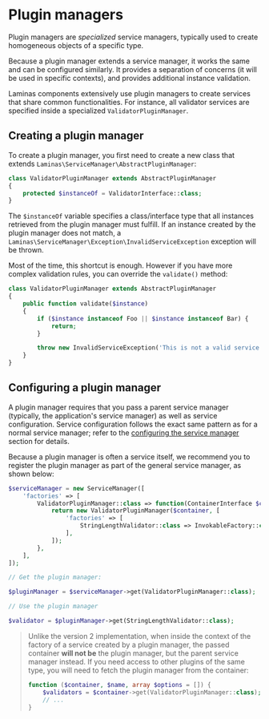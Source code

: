 # Plugin managers

Plugin managers are *specialized* service managers, typically used to create
homogeneous objects of a specific type.

Because a plugin manager extends a service manager, it works the same and can
be configured similarly. It provides a separation of concerns (it will be used
in specific contexts), and provides additional instance validation.

Laminas components extensively use plugin managers to create services
that share common functionalities. For instance, all validator services are
specified inside a specialized `ValidatorPluginManager`.

## Creating a plugin manager

To create a plugin manager, you first need to create a new class that extends
`Laminas\ServiceManager\AbstractPluginManager`:

```php
class ValidatorPluginManager extends AbstractPluginManager
{
    protected $instanceOf = ValidatorInterface::class;
}
```

The `$instanceOf` variable specifies a class/interface type that all instances
retrieved from the plugin manager must fulfill. If an instance created by the
plugin manager does not match, a `Laminas\ServiceManager\Exception\InvalidServiceException`
exception will be thrown.

Most of the time, this shortcut is enough. However if you have more complex
validation rules, you can override the `validate()` method:

```php
class ValidatorPluginManager extends AbstractPluginManager
{
    public function validate($instance)
    {
        if ($instance instanceof Foo || $instance instanceof Bar) {
            return;
        }

        throw new InvalidServiceException('This is not a valid service!');
    }
}
```

## Configuring a plugin manager

A plugin manager requires that you pass a parent service manager (typically,
the application's service manager) as well as service configuration. Service
configuration follows the exact same pattern as for a normal service manager;
refer to the [configuring the service manager](configuring-the-service-manager.md) section for details.

Because a plugin manager is often a service itself, we recommend you to
register the plugin manager as part of the general service manager, as shown
below:

```php
$serviceManager = new ServiceManager([
    'factories' => [
        ValidatorPluginManager::class => function(ContainerInterface $container, $requestedName) {
            return new ValidatorPluginManager($container, [
                'factories' => [
                    StringLengthValidator::class => InvokableFactory::class,
                ],
            ]);
        },
    ],
]);

// Get the plugin manager:

$pluginManager = $serviceManager->get(ValidatorPluginManager::class);

// Use the plugin manager

$validator = $pluginManager->get(StringLengthValidator::class);
```

> Unlike the version 2 implementation, when inside the context of the factory
> of a service created by a plugin manager, the passed container **will not
> be** the plugin manager, but the parent service manager instead. If you need
> access to other plugins of the same type, you will need to fetch the plugin
> manager from the container:
>
> ```php
> function ($container, $name, array $options = []) {
>     $validators = $container->get(ValidatorPluginManager::class);
>     // ...
> }
> ```
